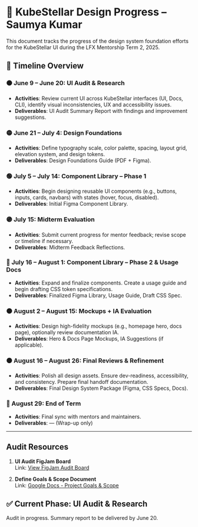 # 🧩 KubeStellar Design Progress – Saumya Kumar

This document tracks the progress of the design system foundation efforts for the KubeStellar UI during the LFX Mentorship Term 2, 2025.

## 📅 Timeline Overview

### 🟠 June 9 – June 20: UI Audit & Research

- **Activities**: Review current UI across KubeStellar interfaces (UI, Docs, CLI), identify visual inconsistencies, UX and accessibility issues.
- **Deliverables**: UI Audit Summary Report with findings and improvement suggestions.

### 🟡 June 21 – July 4: Design Foundations

- **Activities**: Define typography scale, color palette, spacing, layout grid, elevation system, and design tokens.
- **Deliverables**: Design Foundations Guide (PDF + Figma).

### 🟢 July 5 – July 14: Component Library – Phase 1

- **Activities**: Begin designing reusable UI components (e.g., buttons, inputs, cards, navbars) with states (hover, focus, disabled).
- **Deliverables**: Initial Figma Component Library.

### 🟣 July 15: Midterm Evaluation

- **Activities**: Submit current progress for mentor feedback; revise scope or timeline if necessary.
- **Deliverables**: Midterm Feedback Reflections.

### 🔵 July 16 – August 1: Component Library – Phase 2 & Usage Docs

- **Activities**: Expand and finalize components. Create a usage guide and begin drafting CSS token specifications.
- **Deliverables**: Finalized Figma Library, Usage Guide, Draft CSS Spec.

### 🟤 August 2 – August 15: Mockups + IA Evaluation

- **Activities**: Design high-fidelity mockups (e.g., homepage hero, docs page), optionally review documentation IA.
- **Deliverables**: Hero & Docs Page Mockups, IA Suggestions (if applicable).

### ⚫ August 16 – August 26: Final Reviews & Refinement

- **Activities**: Polish all design assets. Ensure dev-readiness, accessibility, and consistency. Prepare final handoff documentation.
- **Deliverables**: Final Design System Package (Figma, CSS Specs, Docs).

### 🏁 August 29: End of Term

- **Activities**: Final sync with mentors and maintainers.
- **Deliverables**: — (Wrap-up only)

---

## Audit Resources

1. **UI Audit FigJam Board**  
   Link: [View FigJam Audit Board](https://www.figma.com/board/IHLBwlFC6i4Ibh2DVIzBxX/KubeStellar%E2%80%AFv0.27.2-Documentation--UI--and-Design-System-Audit?node-id=0-1&t=SK5oQyifTdi2ji7C-1)

2. **Define Goals & Scope Document**  
   Link: [Google Docs - Project Goals & Scope](https://docs.google.com/document/d/1m0dAD3S4ShM32hw5k2wqGv-CZeFhnKI3t-Eto1MfVis/edit?usp=sharing)

## ✅ Current Phase: UI Audit & Research

Audit in progress. Summary report to be delivered by June 20.
